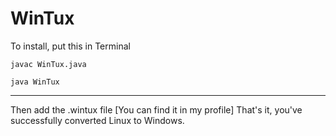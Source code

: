 # WinTux
To install, put this in Terminal
```
javac WinTux.java
```
```
java WinTux
```
---
Then add the .wintux file [You can find it in my profile]
That's it, you've successfully converted Linux to Windows.
